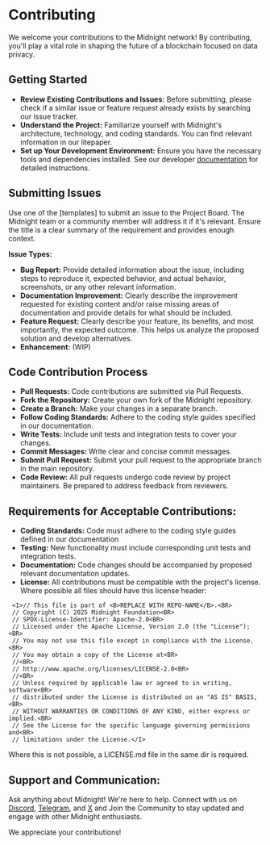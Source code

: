 # Contributing

We welcome your contributions to the Midnight network! By contributing, you'll play a vital role in shaping the future of a blockchain focused on data privacy.

## Getting Started

* **Review Existing Contributions and Issues:** Before submitting, please check if a similar issue or feature request already exists by searching our issue tracker.
* **Understand the Project:** Familiarize yourself with Midnight's architecture, technology, and coding standards. You can find relevant information in our litepaper. 
* **Set up Your Development Environment:** Ensure you have the necessary tools and dependencies installed. See our developer [documentation](https://docs.midnight.network/) for detailed instructions. 

## Submitting Issues

Use one of the [templates] to submit an issue to the Project Board. The Midnight team or a community member will address it if it's relevant.
Ensure the title is a clear summary of the requirement and provides enough context.

**Issue Types:**

* **Bug Report:** Provide detailed information about the issue, including steps to reproduce it, expected behavior, and actual behavior, screenshots, or any other relevant information.
* **Documentation Improvement:** Clearly describe the improvement requested for existing content and/or raise missing areas of documentation and provide details for what should be included.  
* **Feature Request:** Clearly describe your feature, its benefits, and most importantly, the expected outcome. This helps us analyze the proposed solution and develop alternatives.
* **Enhancement:** (WIP)

## Code Contribution Process

* **Pull Requests:** Code contributions are submitted via Pull Requests.
* **Fork the Repository:** Create your own fork of the Midnight repository.
* **Create a Branch:** Make your changes in a separate branch.
* **Follow Coding Standards:** Adhere to the coding style guides specified in our documentation.
* **Write Tests:** Include unit tests and integration tests to cover your changes.
* **Commit Messages:** Write clear and concise commit messages.
* **Submit Pull Request:** Submit your pull request to the appropriate branch in the main repository.
* **Code Review:** All pull requests undergo code review by project maintainers. Be prepared to address feedback from reviewers.

## Requirements for Acceptable Contributions:

* **Coding Standards:** Code must adhere to the coding style guides defined in our documentation
* **Testing:** New functionality must include corresponding unit tests and integration tests.
* **Documentation:** Code changes should be accompanied by proposed relevant documentation updates.
* **License:** All contributions must be compatible with the project's license. Where possible all files should have this license header:

```
 <I>// This file is part of <B>REPLACE WITH REPO-NAME</B>.<BR>
 // Copyright (C) 2025 Midnight Foundation<BR>
 // SPDX-License-Identifier: Apache-2.0<BR>
 // Licensed under the Apache License, Version 2.0 (the "License");<BR>
 // You may not use this file except in compliance with the License.<BR>
 // You may obtain a copy of the License at<BR>
 //<BR>
 //	http://www.apache.org/licenses/LICENSE-2.0<BR>
 //<BR>
 // Unless required by applicable law or agreed to in writing, software<BR>
 // distributed under the License is distributed on an "AS IS" BASIS,<BR>
 // WITHOUT WARRANTIES OR CONDITIONS OF ANY KIND, either express or implied.<BR>
 // See the License for the specific language governing permissions and<BR>
 // limitations under the License.</I>
```

Where this is not possible, a LICENSE.md file in the same dir is required.

## Support and Communication:

Ask anything about Midnight! We're here to help. Connect with us on [Discord](https://discord.com/invite/midnightnetwork), [Telegram](https://t.me/Midnight_Network_Official), and [X](https://x.com/MidnightNtwrk) and Join the Community to stay updated and engage with other Midnight enthusiasts.

We appreciate your contributions!
